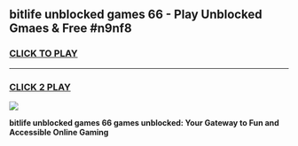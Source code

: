 
## bitlife unblocked games 66 - Play Unblocked Gmaes & Free #n9nf8
<h3>
<a href="https://premium.freeplayer.one?title=bitlife_unblocked_games_66&ref=01M">CLICK TO PLAY</a></h3>
<hr>

<h3>
<a href="https://premium.freeplayer.one?title=bitlife_unblocked_games_66&ref=01M">CLICK 2 PLAY</a>
  
</h3>

<a href="https://premium.freeplayer.one?title=bitlife_unblocked_games_66&ref=01M"><img src="https://clearcache.store/games.png"></a>


**bitlife unblocked games 66 games unblocked: Your Gateway to Fun and Accessible Online Gaming**
